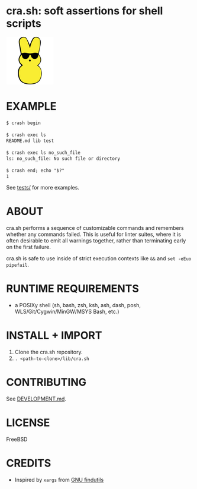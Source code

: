 # cra.sh: soft assertions for shell scripts

![bun](https://raw.githubusercontent.com/mcandre/cra.sh/master/crash.png)

# EXAMPLE

```console
$ crash begin

$ crash exec ls
README.md lib test

$ crash exec ls no_such_file
ls: no_such_file: No such file or directory

$ crash end; echo "$?"
1
```

See [tests/](tests) for more examples.

# ABOUT

cra.sh performs a sequence of customizable commands and remembers whether any commands failed. This is useful for linter suites, where it is often desirable to emit all warnings together, rather than terminating early on the first failure.

cra.sh is safe to use inside of strict execution contexts like `&&` and `set -eEuo pipefail`.

# RUNTIME REQUIREMENTS

* a POSIXy shell (sh, bash, zsh, ksh, ash, dash, posh, WLS/Git/Cygwin/MinGW/MSYS Bash, etc.)

# INSTALL + IMPORT

1. Clone the cra.sh repository.
2. `. <path-to-clone>/lib/cra.sh`

# CONTRIBUTING

See [DEVELOPMENT.md](DEVELOPMENT.md).

# LICENSE

FreeBSD

# CREDITS

* Inspired by `xargs` from [GNU findutils](https://www.gnu.org/software/findutils/)
